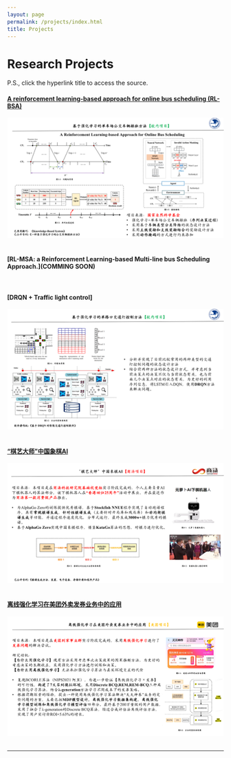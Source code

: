 ```yaml
---
layout: page
permalink: /projects/index.html
title: Projects
---
```


# Research Projects

P.S., click the hyperlink title to access the source.<br>

#### [A reinforcement learning-based approach for online bus scheduling (RL-BSA)](mypaper/j1.pdf)

<center>
<img src="/images/j1.jpg">
</center>
<br>

#### [RL-MSA: a Reinforcement Learning-based Multi-line bus Scheduling Approach.](COMMING SOON)

<br>

#### [DRQN + Traffic light control]

<center>
<img src="/images/r1.jpg">
</center>

<br>

#### [“棋艺大师”中国象棋AI](商汤研究院实习期间完成)

<center>
<img src="/images/s1.jpg">
</center>
<br>

#### [离线强化学习在美团外卖发券业务中的应用](美团实习期间完成)

<center>
<img src="/images/s2.jpg">
</center>
<br>

---

